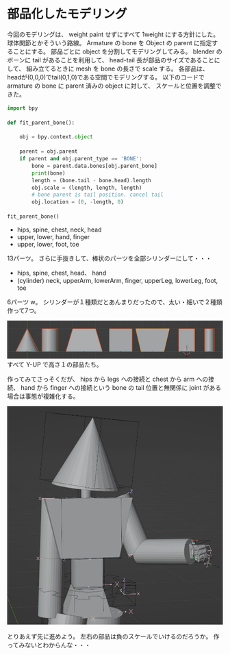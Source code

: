 # 部品化したモデリング

今回のモデリングは、 weight paint せずにすべて 1weight にする方針にした。
球体関節とかそういう路線。
Armature の bone を Object の parent に指定することにする。
部品ごとに object を分割してモデリングしてみる。
blender のボーンに tail があることを利用して、 head-tail 長が部品のサイズであることにして、
組み立てるときに mesh を bone の長さで scale する。
各部品は、 headが(0,0,0)でtail(0,1,0)である空間でモデリングする。
以下のコードで armature の bone に parent 済みの object に対して、 スケールと位置を調整できた。

```python
import bpy

def fit_parent_bone():
    
    obj = bpy.context.object
    
    parent = obj.parent
    if parent and obj.parent_type == 'BONE':
        bone = parent.data.bones[obj.parent_bone]
        print(bone)
        length = (bone.tail - bone.head).length
        obj.scale = (length, length, length)
        # bone parent is tail position. cancel tail
        obj.location = (0, -length, 0)

fit_parent_bone()
```

- hips, spine, chest, neck, head
- upper, lower, hand, finger
- upper, lower, foot, toe

13パーツ。
さらに手抜きして、棒状のパーツを全部シリンダーにして・・・

- hips, spine, chest, head、 hand
- (cylinder) neck, upperArm, lowerArm, finger, upperLeg, lowerLeg, foot, toe

6パーツ w。
シリンダーが１種類だとあんまりだったので、太い・細いで２種類作って7つ。

![1height](all_yup_1unit.jpg)
すべて Y-UP で高さ１の部品たち。

作ってみてさっそくだが、 
hips から legs への接続と 
chest から arm への接続、 
hand から finger への接続という bone の tail 位置と無関係に joint がある場合は事態が複雑化する。

![001](001.jpg)

とりあえず先に進めよう。
左右の部品は負のスケールでいけるのだろうか。
作ってみないとわからんな・・・

